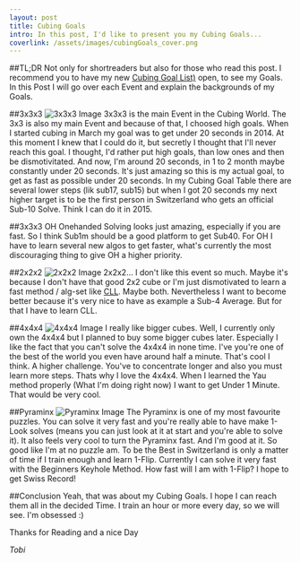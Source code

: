 ```yaml
---
layout: post
title: Cubing Goals
intro: In this post, I'd like to present you my Cubing Goals...
coverlink: /assets/images/cubingGoals_cover.png
---
```


##TL;DR
Not only for shortreaders but also for those who read this post. I recommend you to have my new [Cubing Goal List)](http://tobip.ch/cubingGoals/client/) open, to see my Goals. In this Post I will go over each Event and explain the backgrounds of my Goals.

##3x3x3
![3x3x3 Image](http://{{site.url}}/assets/images/3x3x3.jpg "3x3x3 Image")
3x3x3 is the main Event in the Cubing World. The 3x3 is also my main Event and because of that, I choosed high goals. When I started cubing in March my goal was to get under 20 seconds in 2014. At this moment I knew that I could do it, but secretly I thought that I'll never reach this goal. I thought, I'd rather put high goals, than low ones and then be dismotivitated.
And now, I'm around 20 seconds, in 1 to 2 month maybe constantly under 20 seconds. It's just amazing so this is my actual goal, to get as fast as possible under 20 seconds.
In my Cubing Goal Table there are several lower steps (lik sub17, sub15) but when I got 20 seconds my next higher target is to be the first person in Switzerland who gets an official Sub-10 Solve. Think I can do it in 2015.

##3x3x3 OH
Onehanded Solving looks just amazing, especially if you are fast. So I think Sub1m should be a good platform to get Sub40. For OH I have to learn several new algos to get faster, what's currently the most discouraging thing to give OH a higher priority.

##2x2x2
![2x2x2 Image](http://{{site.url}}/assets/images/2x2x2.jpg "2x2x2 Image")
2x2x2... I don't like this event so much. Maybe it's because I don't have that good 2x2 cube or I'm just dismotivated to learn a fast method / alg-set like [CLL](http://www.brookscubing.com/cll.html). Maybe both. Nevertheless I want to become better because it's very nice to have as example a Sub-4 Average. But for that I have to learn CLL.

##4x4x4
![4x4x4 Image](http://{{site.url}}/assets/images/4x4x4.jpg "4x4x4 Image")
I really like bigger cubes. Well, I currently only own the 4x4x4 but I planned to buy some bigger cubes later. Especially I like the fact that you can't solve the 4x4x4 in none time. I've you're one of the best of the world you even have around half a minute. That's cool I think. A higher challenge. You've to concentrate longer and also you must learn more steps. Thats why I love the 4x4x4. When I learned the Yau method properly (What I'm doing right now) I want to get Under 1 Minute. That would be very cool.

##Pyraminx
![Pyraminx Image](http://{{site.url}}/assets/images/pyraminx.jpg "Pyraminx Image")
The Pyraminx is one of my most favourite puzzles. You can solve it very fast and you're really able to have make 1-Look solves (means you can just look at it at start and you're able to solve it). It also feels very cool to turn the Pyraminx fast. And I'm good at it. So good like I'm at no puzzle am. To be the Best in Switzerland is only a matter of time if I train enough and learn 1-Flip. Currently I can solve it very fast with the Beginners Keyhole Method. How fast will I am with 1-Flip? I hope to get Swiss Record!

##Conclusion
Yeah, that was about my Cubing Goals. I hope I can reach them all in the decided Time. I train an hour or more every day, so we will see. I'm obsessed :)

Thanks for Reading and a nice Day

*Tobi*

